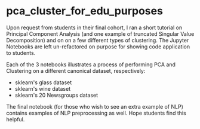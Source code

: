 # pca_cluster_for_edu_purposes
Upon request from students in their final cohort, I ran a short tutorial on Principal Component Analysis (and one example of truncated Singular Value Decomposition) and on on a few different types of clustering.
The Jupyter Notebooks are left un-refactored on purpose for showing code application to students. 

Each of the 3 notebooks illustrates a process of performing PCA and Clustering on a different canonical dataset, respectively:
 - sklearn's glass dataset
 - sklearn's wine dataset
 - sklearn's 20 Newsgroups dataset
 
 The final notebook (for those who wish to see an extra example of NLP) contains examples of NLP preprocessing as well. Hope students find this helpful.
